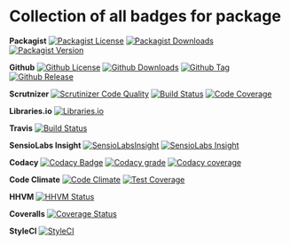 Collection of all badges for package
====================================

**Packagist**
[![Packagist License](https://img.shields.io/packagist/l/zibios/wrike-php-jmsserializer.svg)](https://packagist.org/packages/zibios/wrike-php-jmsserializer)
[![Packagist Downloads](https://img.shields.io/packagist/dt/zibios/wrike-php-jmsserializer.svg)](https://packagist.org/packages/zibios/wrike-php-jmsserializer)
[![Packagist Version](https://img.shields.io/packagist/v/zibios/wrike-php-jmsserializer.svg)](https://packagist.org/packages/zibios/wrike-php-jmsserializer)

**Github** 
[![Github License](https://img.shields.io/github/license/zibios/wrike-php-jmsserializer.svg)](https://github.com/zibios/wrike-php-jmsserializer/blob/master/LICENSE)
[![Github Downloads](https://img.shields.io/github/downloads/zibios/wrike-php-jmsserializer/total.svg)](https://github.com/zibios/wrike-php-jmsserializer)
[![Github Tag](https://img.shields.io/github/tag/zibios/wrike-php-jmsserializer.svg)](https://github.com/zibios/wrike-php-jmsserializer)
[![Github Release](https://img.shields.io/github/release/zibios/wrike-php-jmsserializer.svg)](https://github.com/zibios/wrike-php-jmsserializer)

**Scrutnizer**
[![Scrutinizer Code Quality](https://scrutinizer-ci.com/g/zibios/wrike-php-jmsserializer/badges/quality-score.png?b=master)](https://scrutinizer-ci.com/g/zibios/wrike-php-jmsserializer/?branch=master)
[![Build Status](https://scrutinizer-ci.com/g/zibios/wrike-php-jmsserializer/badges/build.png?b=master)](https://scrutinizer-ci.com/g/zibios/wrike-php-jmsserializer/build-status/master)
[![Code Coverage](https://scrutinizer-ci.com/g/zibios/wrike-php-jmsserializer/badges/coverage.png?b=master)](https://scrutinizer-ci.com/g/zibios/wrike-php-jmsserializer/?branch=master)

**Libraries.io**
[![Libraries.io](https://img.shields.io/librariesio/github/zibios/wrike-php-jmsserializer.svg)](https://libraries.io/packagist/zibios%2Fwrike-php-jmsserializer)

**Travis**
[![Build Status](https://travis-ci.org/zibios/wrike-php-jmsserializer.svg?branch=master)](https://travis-ci.org/zibios/wrike-php-jmsserializer)

**SensioLabs Insight**
[![SensioLabsInsight](https://insight.sensiolabs.com/projects/c5257b55-3b63-4739-9e91-2f231d189691/mini.png)](https://insight.sensiolabs.com/projects/c5257b55-3b63-4739-9e91-2f231d189691)
[![SensioLabs Insight](https://img.shields.io/sensiolabs/i/c5257b55-3b63-4739-9e91-2f231d189691.svg)](https://insight.sensiolabs.com/projects/c5257b55-3b63-4739-9e91-2f231d189691)

**Codacy**
[![Codacy Badge](https://api.codacy.com/project/badge/Grade/8d37c4ffd44647dba3f4e82dae223481)](https://www.codacy.com/app/zibios/wrike-php-jmsserializer)
[![Codacy grade](https://img.shields.io/codacy/grade/8d37c4ffd44647dba3f4e82dae223481.svg)](https://www.codacy.com/app/zibios/wrike-php-jmsserializer)
[![Codacy coverage](https://img.shields.io/codacy/coverage/8d37c4ffd44647dba3f4e82dae223481.svg)](https://www.codacy.com/app/zibios/wrike-php-jmsserializer)

**Code Climate**
[![Code Climate](https://codeclimate.com/github/zibios/wrike-php-jmsserializer/badges/gpa.svg)](https://codeclimate.com/github/zibios/wrike-php-jmsserializer)
[![Test Coverage](https://codeclimate.com/github/zibios/wrike-php-jmsserializer/badges/coverage.svg)](https://codeclimate.com/github/zibios/wrike-php-jmsserializer/coverage)

**HHVM**
[![HHVM Status](http://hhvm.h4cc.de/badge/zibios/wrike-php-jmsserializer.svg)](http://hhvm.h4cc.de/package/zibios/wrike-php-jmsserializer)

**Coveralls**
[![Coverage Status](https://coveralls.io/repos/github/zibios/wrike-php-jmsserializer/badge.svg)](https://coveralls.io/github/zibios/wrike-php-jmsserializer)

**StyleCI**
[![StyleCI](https://styleci.io/repos/81218726/shield?branch=master)](https://styleci.io/repos/81218726)

